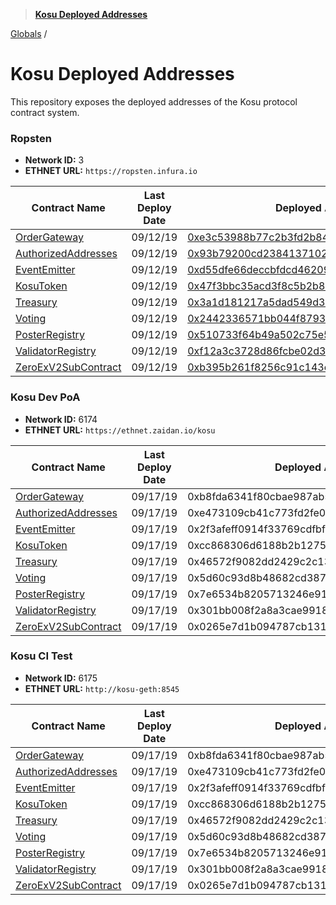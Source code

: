 > **[Kosu Deployed Addresses](README.md)**

[Globals](globals.md) /

# Kosu Deployed Addresses

This repository exposes the deployed addresses of the Kosu protocol contract system.

### Ropsten

-   **Network ID:** 3
-   **ETHNET URL:** `https://ropsten.infura.io`

| Contract Name                                                                                    | Last Deploy Date | Deployed Address                                                                                                              |
| ------------------------------------------------------------------------------------------------ | ---------------- | ----------------------------------------------------------------------------------------------------------------------------- |
| [OrderGateway](../kosu-system-contracts/contracts/external/OrderGateway.sol)                     | 09/12/19         | [0xe3c53988b77c2b3fd2b847719743bdb6e1e66843](https://ropsten.etherscan.io/address/0xe3c53988b77c2b3fd2b847719743bdb6e1e66843) |
| [AuthorizedAddresses](../kosu-system-contracts/contracts/access_control/AuthorizedAddresses.sol) | 09/12/19         | [0x93b79200cd23841371024427c39c5e4cd19957c9](https://ropsten.etherscan.io/address/0x93b79200cd23841371024427c39c5e4cd19957c9) |
| [EventEmitter](../kosu-system-contracts/contracts/event/EventEmitter.sol)                        | 09/12/19         | [0xd55dfe66deccbfdcd462098c6bda59666fd9dafe](https://ropsten.etherscan.io/address/0xd55dfe66deccbfdcd462098c6bda59666fd9dafe) |
| [KosuToken](../kosu-system-contracts/contracts/lib/KosuToken.sol)                                | 09/12/19         | [0x47f3bbc35acd3f8c5b2b8948c39f23f3c6e21f5a](https://ropsten.etherscan.io/address/0x47f3bbc35acd3f8c5b2b8948c39f23f3c6e21f5a) |
| [Treasury](../kosu-system-contracts/contracts/treasury/Treasury.sol)                             | 09/12/19         | [0x3a1d181217a5dad549d398a1c17490daecdda3b4](https://ropsten.etherscan.io/address/0x3a1d181217a5dad549d398a1c17490daecdda3b4) |
| [Voting](../kosu-system-contracts/contracts/voting/Voting.sol)                                   | 09/12/19         | [0x2442336571bb044f8793fcdff0d46f65d278e376](https://ropsten.etherscan.io/address/0x2442336571bb044f8793fcdff0d46f65d278e376) |
| [PosterRegistry](../kosu-system-contracts/contracts/poster/PosterRegistry.sol)                   | 09/12/19         | [0x510733f64b49a502c75e57c9f63bd8c9f49b542c](https://ropsten.etherscan.io/address/0x510733f64b49a502c75e57c9f63bd8c9f49b542c) |
| [ValidatorRegistry](../kosu-system-contracts/contracts/validator/ValidatorRegistry.sol)          | 09/12/19         | [0xf12a3c3728d86fcbe02d34a5dbf4bb3c7dd90351](https://ropsten.etherscan.io/address/0xf12a3c3728d86fcbe02d34a5dbf4bb3c7dd90351) |
| [ZeroExV2SubContract](../kosu-system-contracts/contracts/sub-contracts/ZeroExV2SubContract.sol)  | 09/12/19         | [0xb395b261f8256c91c143ef3f74c014def1de1f39](https://ropsten.etherscan.io/address/0xb395b261f8256c91c143ef3f74c014def1de1f39) |

### Kosu Dev PoA

-   **Network ID:** 6174
-   **ETHNET URL:** `https://ethnet.zaidan.io/kosu`

| Contract Name                                                                                    | Last Deploy Date | Deployed Address                           |
| ------------------------------------------------------------------------------------------------ | ---------------- | ------------------------------------------ |
| [OrderGateway](../kosu-system-contracts/contracts/external/OrderGateway.sol)                     | 09/17/19         | 0xb8fda6341f80cbae987ab5cd00dce502097e3152 |
| [AuthorizedAddresses](../kosu-system-contracts/contracts/access_control/AuthorizedAddresses.sol) | 09/17/19         | 0xe473109cb41c773fd2fe01e83c6e51356f9585d6 |
| [EventEmitter](../kosu-system-contracts/contracts/event/EventEmitter.sol)                        | 09/17/19         | 0x2f3afeff0914f33769cdfbf3fcf870c33b26c311 |
| [KosuToken](../kosu-system-contracts/contracts/lib/KosuToken.sol)                                | 09/17/19         | 0xcc868306d6188b2b12757a7c3926042b4d3c4e29 |
| [Treasury](../kosu-system-contracts/contracts/treasury/Treasury.sol)                             | 09/17/19         | 0x46572f9082dd2429c2c138fa9483a67d4f29d423 |
| [Voting](../kosu-system-contracts/contracts/voting/Voting.sol)                                   | 09/17/19         | 0x5d60c93d8b48682cd387c8be7e9461b67ecfbea1 |
| [PosterRegistry](../kosu-system-contracts/contracts/poster/PosterRegistry.sol)                   | 09/17/19         | 0x7e6534b8205713246e91a14b462d2dbcac3ede17 |
| [ValidatorRegistry](../kosu-system-contracts/contracts/validator/ValidatorRegistry.sol)          | 09/17/19         | 0x301bb008f2a8a3cae9918743fe43428551392773 |
| [ZeroExV2SubContract](../kosu-system-contracts/contracts/sub-contracts/ZeroExV2SubContract.sol)  | 09/17/19         | 0x0265e7d1b094787cb13174e18a1cefc41279a6c9 |

### Kosu CI Test

-   **Network ID:** 6175
-   **ETHNET URL:** `http://kosu-geth:8545`

| Contract Name                                                                                    | Last Deploy Date | Deployed Address                           |
| ------------------------------------------------------------------------------------------------ | ---------------- | ------------------------------------------ |
| [OrderGateway](../kosu-system-contracts/contracts/external/OrderGateway.sol)                     | 09/17/19         | 0xb8fda6341f80cbae987ab5cd00dce502097e3152 |
| [AuthorizedAddresses](../kosu-system-contracts/contracts/access_control/AuthorizedAddresses.sol) | 09/17/19         | 0xe473109cb41c773fd2fe01e83c6e51356f9585d6 |
| [EventEmitter](../kosu-system-contracts/contracts/event/EventEmitter.sol)                        | 09/17/19         | 0x2f3afeff0914f33769cdfbf3fcf870c33b26c311 |
| [KosuToken](../kosu-system-contracts/contracts/lib/KosuToken.sol)                                | 09/17/19         | 0xcc868306d6188b2b12757a7c3926042b4d3c4e29 |
| [Treasury](../kosu-system-contracts/contracts/treasury/Treasury.sol)                             | 09/17/19         | 0x46572f9082dd2429c2c138fa9483a67d4f29d423 |
| [Voting](../kosu-system-contracts/contracts/voting/Voting.sol)                                   | 09/17/19         | 0x5d60c93d8b48682cd387c8be7e9461b67ecfbea1 |
| [PosterRegistry](../kosu-system-contracts/contracts/poster/PosterRegistry.sol)                   | 09/17/19         | 0x7e6534b8205713246e91a14b462d2dbcac3ede17 |
| [ValidatorRegistry](../kosu-system-contracts/contracts/validator/ValidatorRegistry.sol)          | 09/17/19         | 0x301bb008f2a8a3cae9918743fe43428551392773 |
| [ZeroExV2SubContract](../kosu-system-contracts/contracts/sub-contracts/ZeroExV2SubContract.sol)  | 09/17/19         | 0x0265e7d1b094787cb13174e18a1cefc41279a6c9 |
